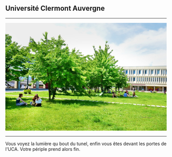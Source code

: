 ## Université Clermont Auvergne
***

![L'UCA](https://github.com/Yacine-Oussadi/TP_Techmed_Groupe_1_Labyrinth/blob/main/Images/UCA.jpg)

***

Vous voyez la lumière qu bout du tunel, enfin vous êtes devant les portes de l'UCA. Votre périple prend alors fin.


